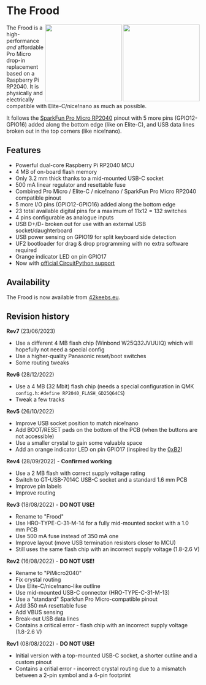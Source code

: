 # The Frood

<img src="https://github.com/piit79/Frood/blob/main/Frood-back.png?raw=true" width="200" align="right">
<img src="https://github.com/piit79/Frood/blob/main/Frood-front.png?raw=true" width="200" align="right">

The Frood is a high-performance _and_ affordable Pro Micro drop-in replacement based on a Raspberry Pi RP2040. It is physically and electrically compatible with Elite-C/nice!nano as much as possible.

It follows the [SparkFun Pro Micro RP2040](https://www.sparkfun.com/products/18288) pinout with 5 more pins (GPIO12-GPIO16) added along the bottom edge (like on Elite-C), and USB data lines broken out in the top corners (like nice!nano).

## Features

* Powerful dual-core Raspberry Pi RP2040 MCU
* 4 MB of on-board flash memory
* Only 3.2 mm thick thanks to a mid-mounted USB-C socket
* 500 mA linear regulator and resettable fuse
* Combined Pro Micro / Elite-C / nice!nano / SparkFun Pro Micro RP2040 compatible pinout
* 5 more I/O pins (GPIO12-GPIO16) added along the bottom edge 
* 23 total available digital pins for a maximum of 11x12 = 132 switches
* 4 pins configurable as analogue inputs
* USB D+/D- broken out for use with an external USB socket/daughterboard
* USB power sensing on GPIO19 for split keyboard side detection
* UF2 bootloader for drag & drop programming with no extra software required
* Orange indicator LED on pin GPIO17
* Now with [official CircuitPython support](https://circuitpython.org/board/42keebs_frood/)

## Availability

The Frood is now available from [42keebs.eu](https://42keebs.eu/shop/parts/controllers/frood-rp2040-pro-micro-controller/).

## Revision history

**Rev7** (23/06/2023)
* Use a different 4 MB flash chip (Winbond W25Q32JVUUIQ) which will hopefully not need a special config
* Use a higher-quality Panasonic reset/boot switches
* Some routing tweaks

**Rev6** (28/12/2022)
* Use a 4 MB (32 Mbit) flash chip (needs a special configuration in QMK `config.h`: `#define RP2040_FLASH_GD25Q64CS`)
* Tweak a few tracks

**Rev5** (26/10/2022)
* Improve USB socket position to match nice!nano
* Add BOOT/RESET pads on the bottom of the PCB (when the buttons are not accessible)
* Use a smaller crystal to gain some valuable space
* Add an orange indicator LED on pin GPIO17 (inspired by the [0xB2](https://github.com/plut0nium/0xB2))

**Rev4** (28/09/2022) - **Confirmed working**
* Use a 2 MB flash with correct supply voltage rating
* Switch to GT-USB-7014C USB-C socket and a standard 1.6 mm PCB
* Improve pin labels
* Improve routing

**Rev3** (18/08/2022) - **DO NOT USE!**
* Rename to "Frood"
* Use HRO-TYPE-C-31-M-14 for a fully mid-mounted socket with a 1.0 mm PCB
* Use 500 mA fuse instead of 350 mA one
* Improve layout (move USB termination resistors closer to MCU)
* Still uses the same flash chip with an incorrect supply voltage (1.8-2.6 V)

**Rev2** (16/08/2022) - **DO NOT USE!**
* Rename to "PiMicro2040"
* Fix crystal routing
* Use Elite-C/nice!nano-like outline
* Use mid-mounted USB-C connector (HRO-TYPE-C-31-M-13)
* Use a "standard" Sparkfun Pro Micro-compatible pinout
* Add 350 mA resettable fuse
* Add VBUS sensing
* Break-out USB data lines
* Contains a critical error - flash chip with an incorrect supply voltage (1.8-2.6 V)

**Rev1** (08/08/2022) - **DO NOT USE!**
* Initial version with a top-mounted USB-C socket, a shorter outline and a custom pinout
* Contains a critial error - incorrect crystal routing due to a mismatch between a 2-pin symbol and a 4-pin footprint
